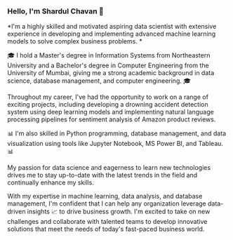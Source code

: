 
### Hello, I'm Shardul Chavan 👋
*I'm a highly skilled and motivated aspiring data scientist with extensive experience in developing and implementing advanced machine learning models to solve complex business problems. *

🎓
I hold a Master's degree in Information Systems from Northeastern University and a Bachelor's degree in Computer Engineering from the University of Mumbai, giving me a strong academic background in data science, database management, and computer engineering.
🎓

Throughout my career, I've had the opportunity to work on a range of exciting projects, including developing a drowning accident detection system using deep learning models and implementing natural language processing pipelines for sentiment analysis of Amazon product reviews. 

📊 I'm also skilled in Python programming, database management, and data visualization using tools like Jupyter Notebook, MS Power BI, and Tableau.📊

My passion for data science and eagerness to learn new technologies drives me to stay up-to-date with the latest trends in the field and continually enhance my skills.

With my expertise in machine learning, data analysis, and database management, I'm confident that I can help any organization leverage data-driven insights 📈 to drive business growth. I'm excited to take on new challenges and collaborate with talented teams to develop innovative solutions that meet the needs of today's fast-paced business world.






<!--
**shardulchavan/shardulchavan** is a ✨ _special_ ✨ repository because its `README.md` (this file) appears on your GitHub profile.

Here are some ideas to get you started:

- 🔭 I’m currently working on ...
- 🌱 I’m currently learning ...
- 👯 I’m looking to collaborate on ...
- 🤔 I’m looking for help with ...
- 💬 Ask me about ...
- 📫 How to reach me: ...
- 😄 Pronouns: ...
- ⚡ Fun fact: ...
-->
